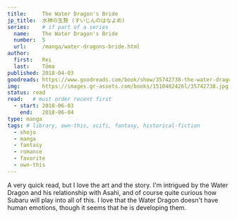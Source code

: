 ```yaml
---
title:     The Water Dragon's Bride
jp_title:  水神の生贄 (すいじんのはなよめ)
series:    # if part of a series
  name:    The Water Dragon's Bride
  number:  5
  url:     /manga/water-dragons-bride.html
author: 
  first:   Rei 
  last:    Tōma
published: 2018-04-03 
goodreads: https://www.goodreads.com/book/show/35742738-the-water-dragon-s-bride-vol-5
img:       https://images.gr-assets.com/books/1510482426l/35742738.jpg
status: read
read:   # must order recent first
  - start: 2018-06-03  
    end:   2018-06-04 
type: manga
tags: # library, own-this, scifi, fantasy, historical-fiction
  - shojo
  - manga
  - fantasy
  - romance
  - favorite
  - own-this
---
```


A very quick read, but I love the art and the story. I'm intrigued by the Water Dragon and his relationship with Asahi, and of course quite curious how Subaru will play into all of this. I love that the Water Dragon doesn't have human emotions, though it seems that he is developing them.

